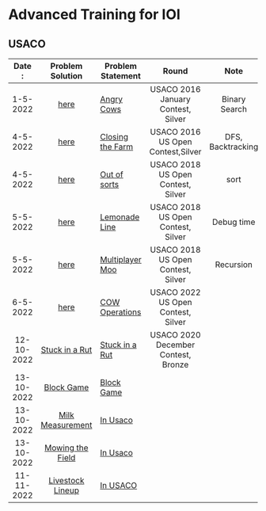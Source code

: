 # Advanced Training for IOI
## USACO

|Date :| Problem Solution|Problem Statement                              | Round               | Note
|:--------------:|:-----------:|------------------------------------------------|:---------------------------------------------------------------:|:-------------------------------------:|
|1-5-2022|[here](Angry%20Cows.cpp) | [Angry Cows](http://usaco.org/index.php?page=viewproblem2&cpid=594) | USACO 2016 January Contest, Silver | Binary Search |
|4-5-2022| [here](Closing%20the%20Farm.cpp)| [Closing the Farm](http://usaco.org/index.php?page=viewproblem2&cpid=644)|USACO 2016 US Open Contest,Silver| DFS, Backtracking|
|4-5-2022|[here](Out%20of%20Sorts.cpp) | [Out of sorts](http://www.usaco.org/index.php?page=viewproblem2&cpid=834) |USACO 2018 US Open Contest, Silver| sort
|5-5-2022|[here](Lemonade%20Line.cpp)  | [Lemonade Line](http://usaco.org/index.php?page=viewproblem2&cpid=835) |USACO 2018 US Open Contest, Silver| Debug time
|5-5-2022|[here](Multiplayer%20Moo.cpp)  | [Multiplayer Moo](http://usaco.org/index.php?page=viewproblem2&cpid=836) |USACO 2018 US Open Contest, Silver| Recursion
|6-5-2022|[here](COW%20Operations.cpp) |[COW Operations](http://www.usaco.org/index.php?page=viewproblem2&cpid=1232)|USACO 2022 US Open Contest, Silver| 
|12-10-2022|[Stuck in a Rut](Stuck%20in%20a%20Rut.cpp) |[Stuck in a Rut](http://www.usaco.org/index.php?page=viewproblem2&cpid=1061)|USACO 2020 December Contest, Bronze| 
|13-10-2022|[Block Game](Block%20Game.cpp) | [Block Game](http://www.usaco.org/index.php?page=viewproblem2&cpid=664)
|13-10-2022|[Milk Measurement](Milk%20Measurement.cpp) | [In Usaco](http://www.usaco.org/index.php?page=viewproblem2&cpid=761)| ||  |Simulation|
|13-10-2022|[Mowing the Field](Mowing%20the%20Field.cpp)| [In Usaco](http://www.usaco.org/index.php?page=viewproblem2&cpid=593)| 
|11-11-2022|[Livestock Lineup](Livestock.cpp) | [In USACO](http://www.usaco.org/index.php?page=viewproblem2&cpid=965)
